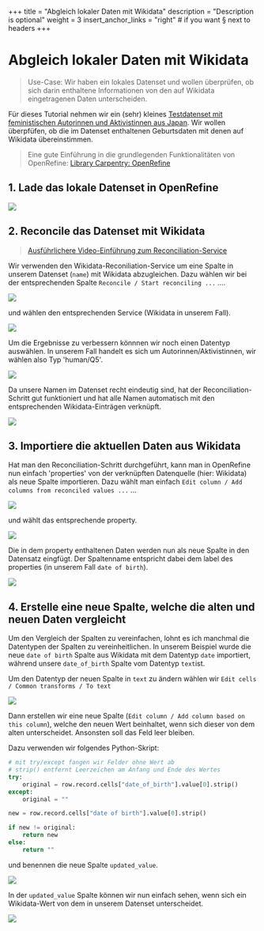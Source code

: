 +++
title = "Abgleich lokaler Daten mit Wikidata"
description = "Description is optional"
weight = 3
insert_anchor_links = "right" # if you want § next to headers
+++

# Abgleich lokaler Daten mit Wikidata

> Use-Case: Wir haben ein lokales Datenset und wollen überprüfen, ob sich darin enthaltene Informationen von den auf Wikidata eingetragenen Daten unterscheiden.


Für dieses Tutorial nehmen wir ein (sehr) kleines [Testdatenset mit feministischen Autorinnen und Aktivistinnen aus Japan](https://github.com/KompetenzwerkD/openrefine-resources/blob/master/tutorials/wikidata_abgleich/data/japanese_feminist_writers.csv). Wir wollen überpfüfen, ob die im Datenset enthaltenen Geburtsdaten mit denen auf Wikidata übereinstimmen. 

> Eine gute Einführung in die grundlegenden Funktionalitäten von OpenRefine: [Library Carpentry: OpenRefine](https://librarycarpentry.org/lc-open-refine/)

## 1. Lade das lokale Datenset in OpenRefine

![](https://github.com/KompetenzwerkD/openrefine-resources/blob/master/tutorials/wikidata_abgleich/images/openrefine_wikidata1.png?raw=true)

## 2. Reconcile das Datenset mit Wikidata

> [Ausführlichere Video-Einführung zum Reconciliation-Service](https://www.youtube.com/playlist?list=PL_0jeq3PjvtADzbovAgHNzOFvOlyF6uL1)

Wir verwenden den Wikidata-Reconiliation-Service um eine Spalte in unserem Datenset (`name`) mit Wikidata abzugleichen. Dazu wählen wir bei der entsprechenden Spalte `Reconcile / Start reconciling ...` ....

![](https://github.com/KompetenzwerkD/openrefine-resources/blob/master/tutorials/wikidata_abgleich/images/openrefine_wikidata2.png?raw=true)

und wählen den entsprechenden Service (Wikidata in unserem Fall).

![](https://github.com/KompetenzwerkD/openrefine-resources/blob/master/tutorials/wikidata_abgleich/images/openrefine_wikidata3.png?raw=true?raw=true)

Um die Ergebnisse zu verbessern könnnen wir noch einen Datentyp auswählen. In unserem Fall handelt es sich um Autorinnen/Aktivistinnen, wir wählen also Typ 'human/Q5'. 

![](https://github.com/KompetenzwerkD/openrefine-resources/blob/master/tutorials/wikidata_abgleich/images/openrefine_wikidata4.png?raw=true)

Da unsere Namen im Datenset recht eindeutig sind, hat der Reconciliation-Schritt gut funktioniert und hat alle Namen automatisch mit den entsprechenden Wikidata-Einträgen verknüpft.

![](https://github.com/KompetenzwerkD/openrefine-resources/blob/master/tutorials/wikidata_abgleich/images/openrefine_wikidata5.png?raw=true)


## 3. Importiere die aktuellen Daten aus Wikidata

Hat man den Reconciliation-Schritt durchgeführt, kann man in OpenRefine nun einfach 'properties' von der verknüpften Datenquelle (hier: Wikidata) als neue Spalte importieren.
Dazu wählt man einfach `Edit column / Add columns from reconciled values ...` ...

![](https://github.com/KompetenzwerkD/openrefine-resources/blob/master/tutorials/wikidata_abgleich/images/openrefine_wikidata6.png?raw=true)

und wählt das entsprechende property.

![](https://github.com/KompetenzwerkD/openrefine-resources/blob/master/tutorials/wikidata_abgleich/images/openrefine_wikidata7.png?raw=true)

Die in dem property enthaltenen Daten werden nun als neue Spalte in den Datensatz eingfügt. Der Spaltenname entspricht dabei dem label des properties (in unserem Fall `date of birth`).

![](https://github.com/KompetenzwerkD/openrefine-resources/blob/master/tutorials/wikidata_abgleich/images/openrefine_wikidata9.png?raw=true)

## 4. Erstelle eine neue Spalte, welche die alten und neuen Daten vergleicht

Um den Vergleich der Spalten zu vereinfachen, lohnt es ich manchmal die Datentypen der Spalten zu vereinheitlichen. In unserem Beispiel wurde die neue `date of birth` Spalte aus Wikidata mit dem Datentyp `date` importiert, während unsere `date_of_birth` Spalte vom Datentyp `text`ist.

Um den Datentyp der neuen Spalte in `text` zu ändern wählen wir `Edit cells / Common transforms / To text`

![](https://github.com/KompetenzwerkD/openrefine-resources/blob/master/tutorials/wikidata_abgleich/images/openrefine_wikidata11.png?raw=true)

Dann erstellen wir eine neue Spalte (`Edit column / Add column based on this column`), welche den neuen Wert beinhaltet, wenn sich dieser von dem alten unterscheidet. Ansonsten soll das Feld leer bleiben.

Dazu verwenden wir folgendes Python-Skript:

```python
# mit try/except fangen wir Felder ohne Wert ab
# strip() entfernt Leerzeichen am Anfang und Ende des Wertes
try:
    original = row.record.cells["date_of_birth"].value[0].strip()
except:
    original = ""

new = row.record.cells["date of birth"].value[0].strip()

if new != original:
    return new
else:
    return ""
```

und benennen die neue Spalte `updated_value`.

![](https://github.com/KompetenzwerkD/openrefine-resources/blob/master/tutorials/wikidata_abgleich/images/openrefine_wikidata12.png?raw=true)

In der `updated_value` Spalte können wir nun einfach sehen, wenn sich ein Wikidata-Wert von dem in unserem Datenset unterscheidet.

![](https://github.com/KompetenzwerkD/openrefine-resources/blob/master/tutorials/wikidata_abgleich/images/openrefine_wikidata13.png?raw=true)
